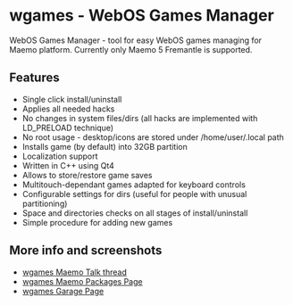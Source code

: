 wgames - WebOS Games Manager
====================

WebOS Games Manager - tool for easy WebOS games managing for Maemo platform. Currently only Maemo 5 Fremantle is supported.


Features
---------------------

*  Single click install/uninstall
*  Applies all needed hacks
*  No changes in system files/dirs (all hacks are implemented with LD_PRELOAD technique)
*  No root usage - desktop/icons are stored under /home/user/.local path
*  Installs game (by default) into 32GB partition
*  Localization support
*  Written in C++ using Qt4
*  Allows to store/restore game saves
*  Multitouch-dependant games adapted for keyboard controls
*  Configurable settings for dirs (useful for people with unusual partitioning)
*  Space and directories checks on all stages of install/uninstall
*  Simple procedure for adding new games

More info and screenshots
---------------------

*  [wgames Maemo Talk thread](http://talk.maemo.org/showthread.php?t=70795)
*  [wgames Maemo Packages Page](http://maemo.org/packages/view/wgames/)
*  [wgames Garage Page](https://garage.maemo.org/projects/wgames/)

